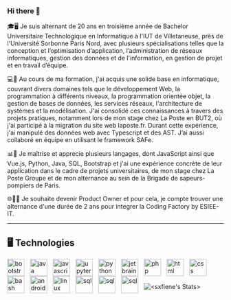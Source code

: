 ### Hi there 👋

🎓🖥️ Je suis alternant de 20 ans en troisième année de Bachelor Universitaire Technologique en Informatique à l'IUT de Villetaneuse, près de l'Université Sorbonne Paris Nord, avec plusieurs spécialisations telles que la conception et l’optimisation d’application, l’administration de réseaux informatiques, gestion des données et de l'information, en gestion de projet et en travail d’équipe. 

💻🚀 Au cours de ma formation, j'ai acquis une solide base en informatique, couvrant divers domaines tels que le développement Web, la programmation à différents niveaux, la programmation orientée objet, la gestion de bases de données, les services réseaux, l'architecture de systèmes et la modélisation. J'ai consolidé ces connaissances à travers des projets pratiques, notamment lors de mon stage chez La Poste en BUT2, où j'ai participé à la migration du site web laposte.fr. Durant cette expérience, j'ai manipulé des données web avec Typescript et des AST. J’ai aussi collaboré en équipe en utilisant le framework SAFe. 

📊🔧 Je maîtrise et apprecie plusieurs langages, dont JavaScript ainsi que Vue.js, Python, Java, SQL, Bootstrap et j'ai une expérience concrète de leur application dans le cadre de projets universitaires, de mon stage chez La Poste Groupe et de mon alternance au sein de la Brigade de sapeurs-pompiers de Paris. 

🌐👨‍💼 Je souhaite devenir Product Owner et pour cela, je compte trouver une alternance d'une durée de 2 ans pour integrer la Coding Factory by ESIEE-IT.

---

## 🖥️ Technologies
<img align="left" alt="bootstrap" width="40px" style="padding-right:10px;" src="https://cdn.jsdelivr.net/gh/devicons/devicon/icons/bootstrap/bootstrap-original.svg"/>
<img align="left" alt="java" width="40px" style="padding-right:10px;" src="https://cdn.jsdelivr.net/gh/devicons/devicon/icons/java/java-original.svg"/>
<img align="left" alt="javascript" width="40px" style="padding-right:10px;" src="https://cdn.jsdelivr.net/gh/devicons/devicon/icons/javascript/javascript-plain.svg"/>
<img align="left" alt="jupyter" width="40px" style="padding-right:10px;" src="https://cdn.jsdelivr.net/gh/devicons/devicon/icons/jupyter/jupyter-original-wordmark.svg" />
<img align="left" alt="python" width="40px" style="padding-right:10px;" src="https://cdn.jsdelivr.net/gh/devicons/devicon/icons/python/python-original.svg" />
<img align="left" alt="jetbrain" width="40px" style="padding-right:10px;" src="https://cdn.jsdelivr.net/gh/devicons/devicon/icons/jetbrains/jetbrains-original.svg" />
<img align="left" alt="php" width="40px" style="padding-right:10px;" src="https://cdn.jsdelivr.net/gh/devicons/devicon/icons/php/php-original.svg" />         
<img align="left" alt="html" width="40px" style="padding-right:10px;" src="https://cdn.jsdelivr.net/gh/devicons/devicon/icons/html5/html5-original.svg" />
<img align="left" alt="css" width="40px" style="padding-right:10px;" src="https://cdn.jsdelivr.net/gh/devicons/devicon/icons/css3/css3-original.svg" />
<img align="left" alt="bash" width="40px" style="padding-right:10px;" src="https://cdn.jsdelivr.net/gh/devicons/devicon/icons/bash/bash-original.svg" />
<img align="left" alt="android" width="40px" style="padding-right:10px;" src="https://cdn.jsdelivr.net/gh/devicons/devicon/icons/android/android-original.svg" />
<img align="left" alt="linux" width="40px" style="padding-right:10px;" src="https://cdn.jsdelivr.net/gh/devicons/devicon/icons/linux/linux-original.svg" />
<img align="left" alt="sql" width="40px" style="padding-right:10px;" src="https://cdn.jsdelivr.net/gh/devicons/devicon/icons/postgresql/postgresql-original.svg" />
<img align="left" alt="sql" width="40px" style="padding-right:10px;" src="https://cdn.jsdelivr.net/gh/devicons/devicon/icons/vuejs/vuejs-original.svg" />
<img align="left" alt="sql" width="40px" style="padding-right:10px;"  src="https://cdn.jsdelivr.net/gh/devicons/devicon/icons/csharp/csharp-original.svg" />
<br />

# 

![<sxfiene's Stats>](https://github-readme-stats.vercel.app/api?username=sxfiene&show_icons=true&theme=gruvbox)
          
